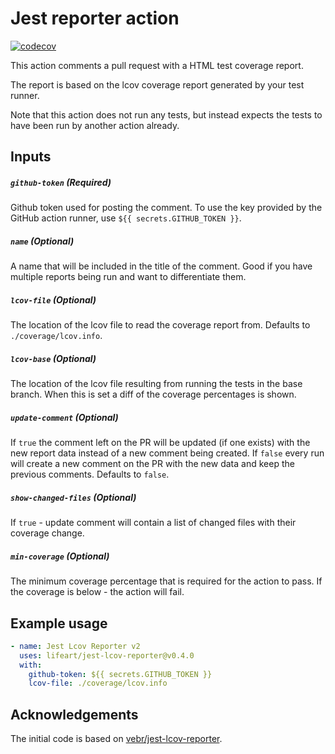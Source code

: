 # Jest reporter action

[![codecov](https://codecov.io/gh/lifeart/jest-lcov-reporter/branch/master/graph/badge.svg)](https://codecov.io/gh/lifeart/jest-lcov-reporter)

This action comments a pull request with a HTML test coverage report.

The report is based on the lcov coverage report generated by your test runner.

Note that this action does not run any tests, but instead expects the tests to have been run
by another action already.

## Inputs

##### `github-token` (**Required**)
Github token used for posting the comment. To use the key provided by the GitHub
action runner, use `${{ secrets.GITHUB_TOKEN }}`.

##### `name` (**Optional**)
A name that will be included in the title of the comment. Good if you have multiple
reports being run and want to differentiate them.

##### `lcov-file` (**Optional**)
The location of the lcov file to read the coverage report from. Defaults to
`./coverage/lcov.info`.

##### `lcov-base` (**Optional**)
The location of the lcov file resulting from running the tests in the base
branch. When this is set a diff of the coverage percentages is shown.

##### `update-comment` (**Optional**)
If `true` the comment left on the PR will be updated (if one exists) with the new report data
instead of a new comment being created. If `false` every run will create a new comment on the PR
with the new data and keep the previous comments. Defaults to `false`.

##### `show-changed-files` (**Optional**)
If `true` - update comment will contain a list of changed files with their coverage change.

##### `min-coverage` (**Optional**)
The minimum coverage percentage that is required for the action to pass. If the coverage is below - the action will fail.

## Example usage

```yml
- name: Jest Lcov Reporter v2
  uses: lifeart/jest-lcov-reporter@v0.4.0
  with:
    github-token: ${{ secrets.GITHUB_TOKEN }}
    lcov-file: ./coverage/lcov.info
```

## Acknowledgements

The initial code is based on [vebr/jest-lcov-reporter](https://github.com/vebr/jest-lcov-reporter).
